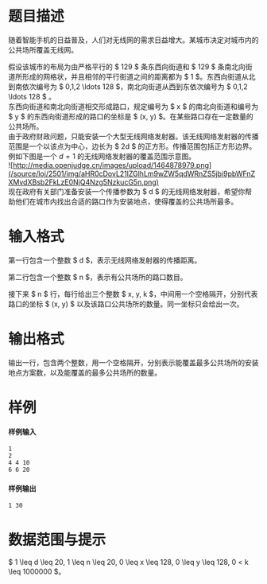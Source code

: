 
# 题目描述

随着智能手机的日益普及，人们对无线网的需求日益增大。某城市决定对城市内的公共场所覆盖无线网。

假设该城市的布局为由严格平行的 $ 129 $ 条东西向街道和 $ 129 $ 条南北向街道所形成的网格状，并且相邻的平行街道之间的距离都为 $ 1 $。东西向街道从北到南依次编号为 $ 0,1,2 \ldots 128 $，南北向街道从西到东依次编号为 $ 0,1,2 \ldots 128 $ 。  
东西向街道和南北向街道相交形成路口，规定编号为 $ x $ 的南北向街道和编号为 $ y $ 的东西向街道形成的路口的坐标是 $ (x, y) $。在某些路口存在一定数量的公共场所。  
由于政府财政问题，只能安装一个大型无线网络发射器。该无线网络发射器的传播范围是一个以该点为中心，边长为 $ 2d $ 的正方形。传播范围包括正方形边界。  
例如下图是一个 $d = 1$ 的无线网络发射器的覆盖范围示意图。  
![http://media.openjudge.cn/images/upload/1464878979.png](/source/loj/2501/img/aHR0cDovL21lZGlhLm9wZW5qdWRnZS5jbi9pbWFnZXMvdXBsb2FkLzE0NjQ4Nzg5NzkucG5n.png)  
现在政府有关部门准备安装一个传播参数为 $ d $ 的无线网络发射器，希望你帮助他们在城市内找出合适的路口作为安装地点，使得覆盖的公共场所最多。

# 输入格式

第一行包含一个整数 $ d $，表示无线网络发射器的传播距离。

第二行包含一个整数 $ n $，表示有公共场所的路口数目。

接下来 $ n $ 行，每行给出三个整数 $ x, y, k $，中间用一个空格隔开，分别代表路口的坐标 $ (x, y) $ 以及该路口公共场所的数量。同一坐标只会给出一次。

# 输出格式

输出一行，包含两个整数，用一个空格隔开，分别表示能覆盖最多公共场所的安装地点方案数，以及能覆盖的最多公共场所的数量。

# 样例

#### 样例输入
```plain
1
2
4 4 10
6 6 20
```

#### 样例输出
```plain
1 30
```

# 数据范围与提示

$ 1 \leq d \leq 20, 1 \leq n \leq 20, 0 \leq x \leq 128, 0 \leq y \leq 128, 0 < k \leq 1000000 $。


